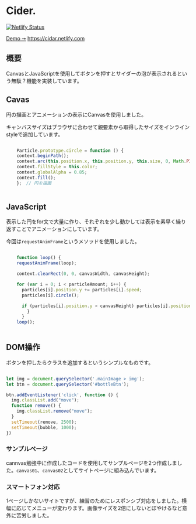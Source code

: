# Cider.

[![Netlify Status](https://api.netlify.com/api/v1/badges/58ebf095-4f83-440a-b9a1-4611e5c91a76/deploy-status)](https://app.netlify.com/sites/test-board/deploys)

[ Demo ➞](https://cidar.netlify.com) <https://cidar.netlify.com> 

## 概要

CanvasとJavaScriptを使用してボタンを押すとサイダーの泡が表示されるという無駄？機能を実装しています。

## Cavas

円の描画とアニメーションの表示にCanvasを使用しました。

キャンバスサイズはブラウザに合わせて親要素から取得したサイズをインラインstyleで追加しています。 

``` javascript

    Particle.prototype.circle = function () {
    context.beginPath();
    context.arc(this.position.x, this.position.y, this.size, 0, Math.PI * 2.0, false);
    context.fillStyle = this.color;
    context.globalAlpha = 0.85;
    context.fill(); 
    };　// 円を描画
  
```
	
## JavaScript

表示した円をfor文で大量に作り、それぞれを少し動かしては表示を素早く繰り返すことでアニメーションにしています。

今回は`requestAnimFrame`というメソッドを使用しました。   

``` javascript

    function loop() {
    requestAnimFrame(loop);

    context.clearRect(0, 0, canvasWidth, canvasHeight);

    for (var i = 0; i < particleAmount; i++) {
      particles[i].position.y += particles[i].speed;
      particles[i].circle();

      if (particles[i].position.y > canvasHeight) particles[i].position.y = -30;
	    }
	  } 
    loop();
    
 ```
  
## DOM操作

ボタンを押したらクラスを追加するというシンプルなものです。

``` javascript

let img = document.querySelector('.mainImage > img');
let btn = document.querySelector('#bottleBtn');

btn.addEventListener('click', function () {
  img.classList.add("move");
  function remove() {
    img.classList.remove("move");
  }
  setTimeout(remove, 2500);
  setTimeout(bubble, 1000);
})

```


### サンプルページ
cannvas勉強中に作成したコードを使用してサンプルページを2つ作成しました。`canvas01`、`canvas02`としてサイトページに組み込んでいます。

### スマートフォン対応
1ページしかないサイトですが、練習のためにレスポンシブ対応をしました。横幅に応じてメニューが変わります。画像サイズを2倍にしないとぼやけるなど意外に苦労しました。
